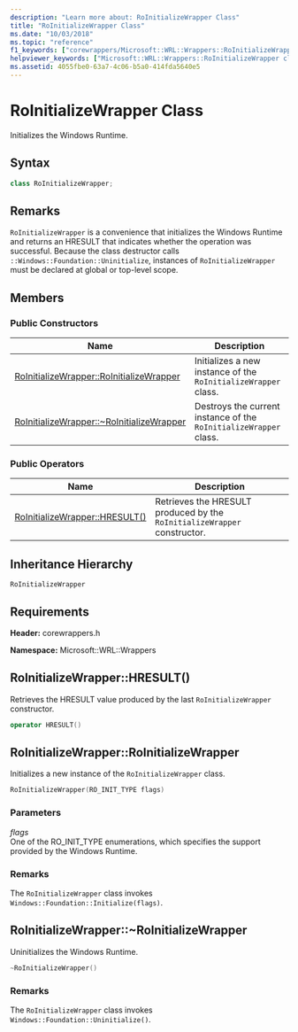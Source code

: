 ```yaml
---
description: "Learn more about: RoInitializeWrapper Class"
title: "RoInitializeWrapper Class"
ms.date: "10/03/2018"
ms.topic: "reference"
f1_keywords: ["corewrappers/Microsoft::WRL::Wrappers::RoInitializeWrapper", "corewrappers/Microsoft::WRL::Wrappers::RoInitializeWrapper::HRESULT", "corewrappers/Microsoft::WRL::Wrappers::RoInitializeWrapper::RoInitializeWrapper", "corewrappers/Microsoft::WRL::Wrappers::RoInitializeWrapper::~RoInitializeWrapper"]
helpviewer_keywords: ["Microsoft::WRL::Wrappers::RoInitializeWrapper class", "Microsoft::WRL::Wrappers::RoInitializeWrapper::operator HRESULT operator", "Microsoft::WRL::Wrappers::RoInitializeWrapper::RoInitializeWrapper, constructor", "Microsoft::WRL::Wrappers::RoInitializeWrapper::~RoInitializeWrapper, destructor"]
ms.assetid: 4055fbe0-63a7-4c06-b5a0-414fda5640e5
---
```

# RoInitializeWrapper Class

Initializes the Windows Runtime.

## Syntax

```cpp
class RoInitializeWrapper;
```

## Remarks

`RoInitializeWrapper` is a convenience that initializes the Windows Runtime and returns an HRESULT that indicates whether the operation was successful. Because the class destructor calls `::Windows::Foundation::Uninitialize`, instances of `RoInitializeWrapper` must be declared at global or top-level scope.

## Members

### Public Constructors

Name                                                                    | Description
----------------------------------------------------------------------- | -----------------------------------------------------------------
[RoInitializeWrapper::RoInitializeWrapper](#roinitializewrapper)        | Initializes a new instance of the `RoInitializeWrapper` class.
[RoInitializeWrapper::~RoInitializeWrapper](#tilde-roinitializewrapper) | Destroys the current instance of the `RoInitializeWrapper` class.

### Public Operators

Name                                       | Description
------------------------------------------ | ------------------------------------------------------------------------
[RoInitializeWrapper::HRESULT()](#hresult) | Retrieves the HRESULT produced by the `RoInitializeWrapper` constructor.

## Inheritance Hierarchy

`RoInitializeWrapper`

## Requirements

**Header:** corewrappers.h

**Namespace:** Microsoft::WRL::Wrappers

## <a name="hresult"></a> RoInitializeWrapper::HRESULT()

Retrieves the HRESULT value produced by the last `RoInitializeWrapper` constructor.

```cpp
operator HRESULT()
```

## <a name="roinitializewrapper"></a> RoInitializeWrapper::RoInitializeWrapper

Initializes a new instance of the `RoInitializeWrapper` class.

```cpp
RoInitializeWrapper(RO_INIT_TYPE flags)
```

### Parameters

*flags*<br/>
One of the RO_INIT_TYPE enumerations, which specifies the support provided by the Windows Runtime.

### Remarks

The `RoInitializeWrapper` class invokes `Windows::Foundation::Initialize(flags)`.

## <a name="tilde-roinitializewrapper"></a> RoInitializeWrapper::~RoInitializeWrapper

Uninitializes the Windows Runtime.

```cpp
~RoInitializeWrapper()
```

### Remarks

The `RoInitializeWrapper` class invokes `Windows::Foundation::Uninitialize()`.
